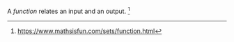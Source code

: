 A *function* relates an input and an output. [^1]

[^1]: https://www.mathsisfun.com/sets/function.html